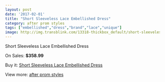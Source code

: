 ```yaml
---
layout: post
date: '2017-02-01'
title: "Short Sleeveless Lace Embellished Dress"
category: after prom styles
tags: ["embellished","dress","brand","lace","unique"]
image: http://img.transblink.com/13318-thickbox_default/short-sleeveless-lace-embellished-dress.jpg
---
```

Short Sleeveless Lace Embellished Dress

On Sales: **$358.99**
<a href="https://www.transblink.com/en/after-prom-styles/4272-short-sleeveless-lace-embellished-dress.html"><amp-img layout="responsive" width="600" height="600" src="//img.transblink.com/13318-thickbox_default/short-sleeveless-lace-embellished-dress.jpg" alt="Short Sleeveless Lace Embellished Dress 0" /></a>
<a href="https://www.transblink.com/en/after-prom-styles/4272-short-sleeveless-lace-embellished-dress.html"><amp-img layout="responsive" width="600" height="600" src="//img.transblink.com/13320-thickbox_default/short-sleeveless-lace-embellished-dress.jpg" alt="Short Sleeveless Lace Embellished Dress 1" /></a>
<a href="https://www.transblink.com/en/after-prom-styles/4272-short-sleeveless-lace-embellished-dress.html"><amp-img layout="responsive" width="600" height="600" src="//img.transblink.com/13319-thickbox_default/short-sleeveless-lace-embellished-dress.jpg" alt="Short Sleeveless Lace Embellished Dress 2" /></a>

Buy it: [Short Sleeveless Lace Embellished Dress](https://www.transblink.com/en/after-prom-styles/4272-short-sleeveless-lace-embellished-dress.html "Short Sleeveless Lace Embellished Dress")

View more: [after prom styles](https://www.transblink.com/en/55-after-prom-styles "after prom styles")